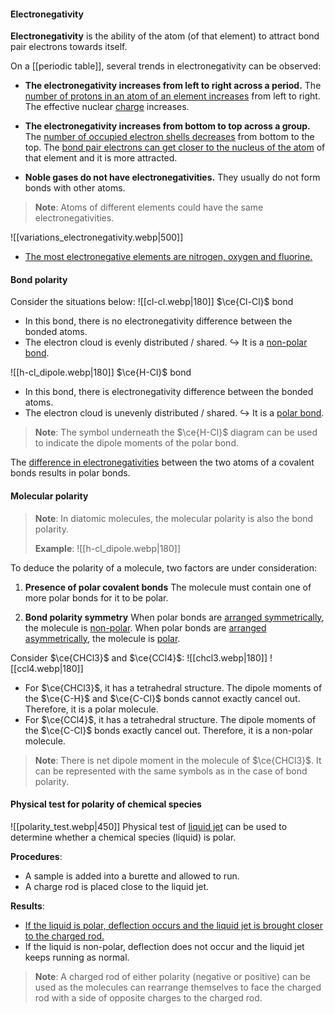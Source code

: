#### Electronegativity
**Electronegativity** is the ability of the atom (of that element) to attract bond pair electrons towards itself.

On a [[periodic table]], several trends in electronegativity can be observed:
- **The electronegativity increases from left to right across a period.**
  The <u>number of protons in an atom of an element increases</u> from left to right. The effective nuclear <u>charge</u> increases.

- **The electronegativity increases from bottom to top across a group.**
  The <u>number of occupied electron shells decreases</u> from bottom to the top. The <u>bond pair electrons can get closer to the nucleus of the atom</u> of that element and it is more attracted.

- **Noble gases do not have electronegativities.**
  They usually do not form bonds with other atoms.

> **Note**:
> Atoms of different elements could have the same electronegativities.


![[variations_electronegativity.webp|500]]
- <u>The most electronegative elements are nitrogen, oxygen and fluorine.</u>

#### Bond polarity
Consider the situations below:
![[cl-cl.webp|180]] $\ce{Cl-Cl}$ bond
- In this bond, there is no electronegativity difference between the bonded atoms.
- The electron cloud is evenly distributed / shared.
↪️ It is a <u>non-polar bond</u>.

![[h-cl_dipole.webp|180]] $\ce{H-Cl}$ bond
- In this bond, there is electronegativity difference between the bonded atoms.
- The electron cloud is unevenly distributed / shared.
↪️ It is a <u>polar bond</u>.

> **Note**:
> The symbol underneath the $\ce{H-Cl}$ diagram can be used to indicate the dipole moments of the polar bond.

The <u>difference in electronegativities</u> between the two atoms of a covalent bonds results in polar bonds.

#### Molecular polarity
> **Note**:
> In diatomic molecules, the molecular polarity is also the bond polarity.
> 
> **Example**:
> ![[h-cl_dipole.webp|180]]

To deduce the polarity of a molecule, two factors are under consideration:
1. **Presence of polar covalent bonds**
   The molecule must contain one of more polar bonds for it to be polar.

2. **Bond polarity symmetry**
   When polar bonds are <u>arranged symmetrically</u>, the molecule is <u>non-polar</u>.
   When polar bonds are <u>arranged asymmetrically</u>, the molecule is <u>polar</u>.

Consider $\ce{CHCl3}$ and $\ce{CCl4}$:
![[chcl3.webp|180]] ![[ccl4.webp|180]]
- For $\ce{CHCl3}$, it has a tetrahedral structure. The dipole moments of the $\ce{C-H}$ and $\ce{C-Cl}$ bonds cannot exactly cancel out. Therefore, it is a polar molecule.
- For $\ce{CCl4}$, it has a tetrahedral structure. The dipole moments of the $\ce{C-Cl}$ bonds exactly cancel out. Therefore, it is a non-polar molecule.

> **Note**:
> There is net dipole moment in the molecule of $\ce{CHCl3}$. It can be represented with the same symbols as in the case of bond polarity.

#### Physical test for polarity of chemical species
![[polarity_test.webp|450]]
Physical test of <u>liquid jet</u> can be used to determine whether a chemical species (liquid) is polar.

**Procedures**:
- A sample is added into a burette and allowed to run.
- A charge rod is placed close to the liquid jet.

**Results**:
- <u>If the liquid is polar, deflection occurs and the liquid jet is brought closer to the charged rod.</u>
- If the liquid is non-polar, deflection does not occur and the liquid jet keeps running as normal.

> **Note**:
> A charged rod of either polarity (negative or positive) can be used as the molecules can rearrange themselves to face the charged rod with a side of opposite charges to the charged rod.
